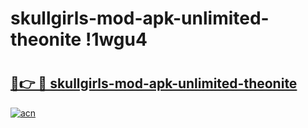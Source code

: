 # skullgirls-mod-apk-unlimited-theonite !1wgu4

# <h2><a href="https://d0x8fd.esa.edu.pl?title=skullgirls-mod-apk-unlimited-theonite&ref=1wgu4">🔗👉 🔴 skullgirls-mod-apk-unlimited-theonite</a></h2>

[![acn](https://github.com/user-attachments/assets/0f9c940e-d8b0-45ae-aac7-cd30a18b3e1c)](https://d0x8fd.esa.edu.pl?title=skullgirls-mod-apk-unlimited-theonite&ref=1wgu4)

